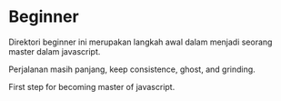 # Beginner
Direktori beginner ini merupakan langkah awal dalam menjadi seorang master dalam javascript.

Perjalanan masih panjang, keep consistence, ghost, and grinding.

First step for becoming master of javascript.
